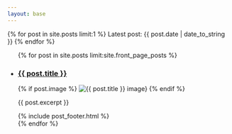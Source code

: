 ```yaml
---
layout: base
---
```



<div class="home d-flex flex-column">

  <div id="computer">
    <p id="computer-text">
      {% for post in site.posts limit:1 %}
        Latest post: {{ post.date | date_to_string }}
      {% endfor %}
    </p>
  </div>

  <ul class="front-list">
    {% for post in site.posts limit:site.front_page_posts %}
      <li>
        <div class="post-preview">
          <a href="{{ site.baseurl }}{{ post.url }}">
            <h3 class="post-preview-title">{{ post.title }}</h3>
          </a>
          {% if post.image %}
          <img class="preview-image" src="{{site.static_url}}images/{{post.image}}" alt="{{ post.title }} image}">
          {% endif %}
          <p class="post-preview-body">{{ post.excerpt }}</p>
          {% include post_footer.html %}
        </div>
      </li>
    {% endfor %}
  </ul>
</div>
